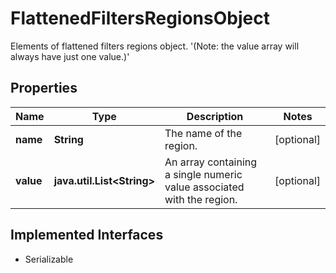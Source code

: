 

# FlattenedFiltersRegionsObject

Elements of flattened filters regions object.  '(Note: the value array will always have just one value.)' 

## Properties

Name | Type | Description | Notes
------------ | ------------- | ------------- | -------------
**name** | **String** | The name of the region. |  [optional]
**value** | **java.util.List&lt;String&gt;** | An array containing a single numeric value associated with the region. |  [optional]


## Implemented Interfaces

* Serializable


